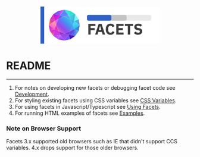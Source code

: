 <div style="text-align: center;">

![Uncharted Facets](assets/logo_320.png)

</div>

# README
---  

1. For notes on developing new facets or debugging facet code see [Development](./DEVELOPMENT.md).
2. For styling existing facets using CSS variables see [CSS Variables](./VARIABLES.md).
3. For using facets in Javascript/Typescript see [Using Facets](./USING_FACETS.md).
4. For running HTML examples of facets see [Examples](https://unchartedsoftware.github.io/facets/basic.htm).

### Note on Browser Support

Facets 3.x supported old browsers such as IE that didn't support CCS variables. 4.x drops support for those older browsers.
